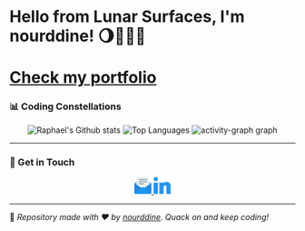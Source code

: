 # Hello from Lunar Surfaces, I'm nourddine! 🌖👨‍💻✨
<h1> <a href='https://www.nourddine.me' >Check my portfolio</a> </h1>

### 📊 Coding Constellations

<div align="center">
	<img src="https://github-readme-stats.vercel.app/api?username=nourddine-benyahya&show_icons=true&locale=en&layout=compact&line_height=20&title_color=7A7ADB&icon_color=2234AE&text_color=D3D3D3&bg_color=0,000000,130F40" alt="Raphael's Github stats">
  <img src="https://github-readme-stats.vercel.app/api/top-langs/?username=nourddine-benyahya&layout=compact&theme=midnight-purple" alt="Top Languages" />
  <img src="https://github-readme-activity-graph.vercel.app/graph?username=nourddine-benyahya&radius=16&theme=react&area=true&order=5" height="300" alt="activity-graph graph"  />
</div>

---



### 📡 Get in Touch

<div align="center">
  <a href="mailto:nourddine.benyahya02@sgmail.com">
    <img src="https://raw.githubusercontent.com/rphlr/rphlr/main/imgs/email.png" width="30" height="30" />
  </a>

  <a href="https://www.linkedin.com/in/nourddine-benyahya">
    <img src="https://raw.githubusercontent.com/rphlr/rphlr/main/imgs/linkedin.png" width="30" height="30" />
  </a>
</div>

---

🦆 _Repository made with ❤️ by [nourddine](https://github.com/nourddine-benyahya). Quack on and keep coding!_



